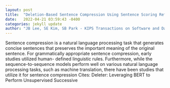 ```yaml
---
layout: post
title:  "Deletion-Based Sentence Compression Using Sentence Scoring Reflecting Linguistic Information"
date:   2022-04-21 03:59:43 -0400
categories: jekyll update
author: "JB Lee, SE Kim, SB Park - KIPS Transactions on Software and Data Engineering, 2022"
---
```

Sentence compression is a natural language processing task that generates concise sentences that preserves the important meaning of the original sentence. For grammatically appropriate sentence compression, early studies utilized human- defined linguistic rules. Furthermore, while the sequence-to-sequence models perform well on various natural language processing tasks, such as machine translation, there have been studies that utilize it for sentence compression Cites: Deleter: Leveraging BERT to Perform Unsupervised Successive